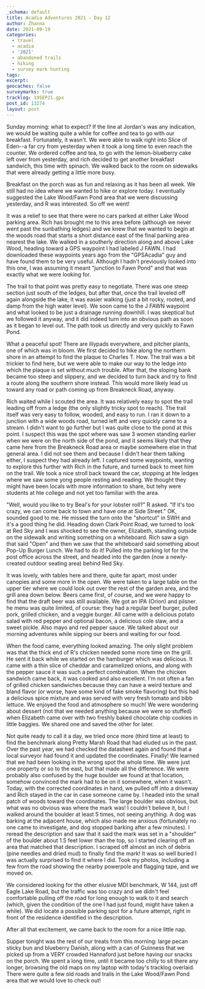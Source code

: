 ```yaml
---
_schema: default
title: Acadia Adventures 2021 – Day 12
author: Zhanna
date: 2021-09-19
categories:
  - travel
  - acadia
  - '2021'
  - abandoned trails
  - hiking
  - survey mark hunting 
tags:
excerpt: 
geocaches: false
surveymarks: true
tracklog: 19SEP21.gpx
post_id: 13274
layout: post
---
```


Sunday morning: what to expect? If the line at Jordan's was any indication, we would be waiting quite a while for coffee and tea to go with our breakfast. Fortunately, it wasn't. We were able to walk right into Slice of Eden--a far cry from yesterday when it took a long time to even reach the counter. We ordered coffee and tea, to go with the lemon-blueberry cake left over from yesterday, and rich decided to get another breakfast sandwich, this time with spinach. We walked back to the room on sidewalks that were already getting a little more busy.

Breakfast on the porch was as fun and relaxing as it has been all week. We still had no idea where we wanted to hike or explore today. I eventually suggested the Lake Wood/Fawn Pond area that we were discussing yesterday, and R was interested. So off we went! 

It was a relief to see that there were no cars parked at either Lake Wood parking area. Rich has brought me to this area before (although we never went past the sunbathing ledges) and we knew that we wanted to begin at the woods road that starts a short distance east of the final parking area nearest the lake. We walked in a southerly direction along and above Lake Wood, heading toward a GPS waypoint I had labeled J FAWN. I had downloaded these waypoints years ago from the "GPSAcadia" guy and have found them to be very useful. Although I hadn't previously looked into this one, I was assuming it meant "junction to Fawn Pond" and that was exactly what we were looking for.  

The trail to that point was pretty easy to negotiate. There was one steep section just south of the ledges, but after that, once the trail leveled off again alongside the lake, it was easier walking (just a bit rocky, rooted, and damp from the high water level). We soon came to the J FAWN waypoint and what looked to be just a drainage running downhill. I was skeptical but we followed it anyway, and it did indeed turn into an obvious path as soon as it began to level out. The path took us directly and very quickly to Fawn Pond.

What a peaceful spot! There are lilypads everywhere, and pitcher plants, one of which was in bloom. We first decided to hike along the northern shore in an attempt to find the plaque to Charles T. How. The trail was a bit trickier to find here, but we were able to make our way to the ledge into which the plaque is set without much trouble. After that, the sloping bank became too steep and slippery, and we decided to turn back and try to find a route along the southern shore instead. This would more likely lead us toward any road or path coming up from Breakneck Road, anyway.

Rich waited while I scouted the area. It was relatively easy to spot the trail leading off from a ledge (the only slightly tricky spot to reach). The trail itself was very easy to follow, wooded, and easy to run. I ran it down to a junction with a wide woods road, turned left and very quickly came to a stream. I didn't want to go further but I was quite close to the pond at this point. I suspect this was the spot where was saw 3 women standing earlier when we were on the north side of the pond, and it seems likely that they came here from the Breakneck Road area or maybe somewhere else in that general area. I did not see them and because I didn't hear them talking either,  I suspect they had already left. I captured some waypoints, wanting to explore this further with Rich in the future, and turned back to meet him on the trail. We took a nice stroll back toward the car, stopping at hte ledges where we saw some yong people resting and reading. We thought they might have been locals with more information to share, but tehy were students at hte college and not yet too familiar with the area.

"Well, would you like to try Beal's for your lobster roll?" R asked. "If it's too crazy, we can come back to town and have one at Side Street." OK, sounded good to me. He missed the turn onto the "shortcut" in SWH and it's a good thing he did. Heading down Clark Point Road, we turned to look at Red Sky and I was shocked to see the owner, Elizabeth, standing outside on the sidewalk and writing something on a whiteboard. Rich saw a sign that said "Open" and then we saw that the whiteboard said something about Pop-Up Burger Lunch. We had to do it! Pulled into the parking lot for the post office across the street, and headed into the garden (now a newly-created outdoor seating area) behind Red Sky. 

It was lovely, with tables here and there, quite far apart, most under canopies and some more in the open. We were taken to a large table on the upper tier where we could look out over the rest of the garden area, and the grill area down below. Beers came first, of course, and we were happy to find that the draft beer was still available. We got an IPA (Orion) and pilsner. he menu was quite limited, of course: they had a regular beef burger, pulled pork, grilled chicken, and a veggie burger. All came with a delicious potato salad with red pepper and optional bacon, a delicious cole slaw, and a sweet pickle. Also mayo and red pepper sauce. We talked about our morning adventures while sipping our beers and waiting for our food. 

When the food came, everything looked amazing. The only slight problem was that the thick end of R's chicken needed some more time on the grill. He sent it back while we started on the hamburger which was delicious. It came with a thin slice of cheddar and caramelized onions, and along with the pepper sauce it was such a perfect combination. When the chicken sandwich came back, it was cooked and also excellent. I'm not often a fan of grilled chicken sandwiches because they can have a weird texture and bland flavor (or worse, have some kind of fake smoke flavoring) but this had a delicious spice mixture and was served with very fresh tomato and bibb lettuce. We enjoyed the food and atmosphere so much! We were wondering about dessert (not that we needed anything because we were so stuffed) when Elizabeth came over with two freshly baked chocolate chip cookies in little baggies. We shared one and saved the other for later. 

Not quite ready to call it a day, we tried once more (third time at least) to find the benchmark along Pretty Marsh Road that had eluded us in the past. Over the past year, we had checked the datasheet again and found that a local surveyor had found it and updated the coordinates. Finally! We learned that we had been looking in the wrong spot the whole time. We were just one property or so to the east, but that made all the difference. We were probably also confused by the huge boulder we found at that location, somehow convinced the mark had to be on it somewhere, when it wasn't. Today, with the corrected coordinates in hand, we pulled off into a driveway and Rich stayed in the car in case someone came by. I headed into the small patch of woods toward the coordinates. The large boulder was obvious, but what was no obvious was where the mark was! I couldn't believe it, but I walked around the boulder at least 5 times, not seeing anything. A dog was barking at the adjacent house, which also made me anxious (fortunately no one came to investigate, and dog stopped barking after a few minutes). I reread the description and saw that it said the mark was set in a "shoulder" of the boulder about 1.5 feet lower than the top, so I started clearing off an area that matched that description. I scraped off almost an inch of debris (pine needles and dried mud) to finally find the mark! It was so well buried I was actually surprised to find it where I did. Took my photos, including a few from the road showing the nearby powerpole and flagging tape, and we moved on.

We considered looking for the other elusive MDI benchmark, W 144, just off Eagle Lake Road, but the traffic was too crazy and we didn't feel comfortable pulling off the road for long enough to walk to it and search (which, given the condition of the one I had just found, might have taken a while). We did locate a possible parking spot for a future attempt, right in front of the residence identified in the description. 

After all that excitement, we came back to the room for a nice little nap.

Supper tonight was the rest of our treats from this morning: large pecan sticky bun and blueberry Danish, along with a can of Guinness that we picked up from a VERY crowded Hannaford just before having our snacks on the porch. We spent a long time, until it became too chilly to sit there any longer, browsing the old maps on my laptop with today's tracklog overlaid. There were quite a few old roads and trails in the Lake Wood/Fawn Pond area that we would love to check out!